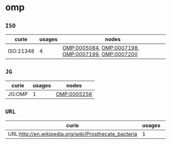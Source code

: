 # omp

## `ISO`

| curie     |   usages | nodes                                                                                                                                                                                                                                      |
|-----------|----------|--------------------------------------------------------------------------------------------------------------------------------------------------------------------------------------------------------------------------------------------|
| ISO:21348 |        4 | [OMP:0005084](http://purl.obolibrary.org/obo/OMP_0005084), [OMP:0007198](http://purl.obolibrary.org/obo/OMP_0007198), [OMP:0007199](http://purl.obolibrary.org/obo/OMP_0007199), [OMP:0007200](http://purl.obolibrary.org/obo/OMP_0007200) |

## `JG`

| curie   |   usages | nodes                                                     |
|---------|----------|-----------------------------------------------------------|
| JG:OMP  |        1 | [OMP:0005256](http://purl.obolibrary.org/obo/OMP_0005256) |

## `URL`

| curie                                                 |   usages | nodes                                                     |
|-------------------------------------------------------|----------|-----------------------------------------------------------|
| URL:http://en.wikipedia.org/wiki/Prosthecate_bacteria |        1 | [OMP:0000128](http://purl.obolibrary.org/obo/OMP_0000128) |

